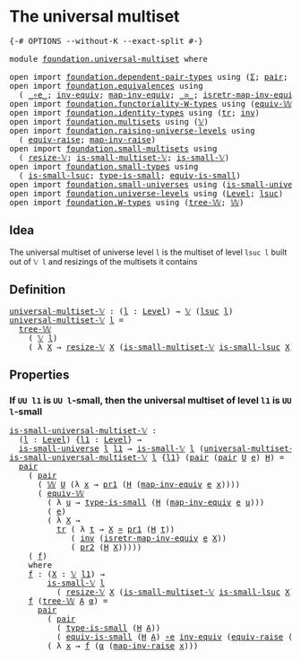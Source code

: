 # The universal multiset

<pre class="Agda"><a id="35" class="Symbol">{-#</a> <a id="39" class="Keyword">OPTIONS</a> <a id="47" class="Pragma">--without-K</a> <a id="59" class="Pragma">--exact-split</a> <a id="73" class="Symbol">#-}</a>

<a id="78" class="Keyword">module</a> <a id="85" href="foundation.universal-multiset.html" class="Module">foundation.universal-multiset</a> <a id="115" class="Keyword">where</a>

<a id="122" class="Keyword">open</a> <a id="127" class="Keyword">import</a> <a id="134" href="foundation.dependent-pair-types.html" class="Module">foundation.dependent-pair-types</a> <a id="166" class="Keyword">using</a> <a id="172" class="Symbol">(</a><a id="173" href="foundation-core.dependent-pair-types.html#502" class="Record">Σ</a><a id="174" class="Symbol">;</a> <a id="176" href="foundation-core.dependent-pair-types.html#575" class="InductiveConstructor">pair</a><a id="180" class="Symbol">;</a> <a id="182" href="foundation-core.dependent-pair-types.html#592" class="Field">pr1</a><a id="185" class="Symbol">;</a> <a id="187" href="foundation-core.dependent-pair-types.html#604" class="Field">pr2</a><a id="190" class="Symbol">)</a>
<a id="192" class="Keyword">open</a> <a id="197" class="Keyword">import</a> <a id="204" href="foundation.equivalences.html" class="Module">foundation.equivalences</a> <a id="228" class="Keyword">using</a>
  <a id="236" class="Symbol">(</a> <a id="238" href="foundation-core.equivalences.html#7843" class="Function Operator">_∘e_</a><a id="242" class="Symbol">;</a> <a id="244" href="foundation-core.equivalences.html#5707" class="Function">inv-equiv</a><a id="253" class="Symbol">;</a> <a id="255" href="foundation-core.equivalences.html#5022" class="Function">map-inv-equiv</a><a id="268" class="Symbol">;</a> <a id="270" href="foundation-core.equivalences.html#1607" class="Function Operator">_≃_</a><a id="273" class="Symbol">;</a> <a id="275" href="foundation-core.equivalences.html#5237" class="Function">isretr-map-inv-equiv</a><a id="295" class="Symbol">)</a>
<a id="297" class="Keyword">open</a> <a id="302" class="Keyword">import</a> <a id="309" href="foundation.functoriality-W-types.html" class="Module">foundation.functoriality-W-types</a> <a id="342" class="Keyword">using</a> <a id="348" class="Symbol">(</a><a id="349" href="foundation.functoriality-W-types.html#5779" class="Function">equiv-𝕎</a><a id="356" class="Symbol">)</a>
<a id="358" class="Keyword">open</a> <a id="363" class="Keyword">import</a> <a id="370" href="foundation.identity-types.html" class="Module">foundation.identity-types</a> <a id="396" class="Keyword">using</a> <a id="402" class="Symbol">(</a><a id="403" href="foundation-core.identity-types.html#4584" class="Function">tr</a><a id="405" class="Symbol">;</a> <a id="407" href="foundation-core.identity-types.html#1552" class="Function">inv</a><a id="410" class="Symbol">)</a>
<a id="412" class="Keyword">open</a> <a id="417" class="Keyword">import</a> <a id="424" href="foundation.multisets.html" class="Module">foundation.multisets</a> <a id="445" class="Keyword">using</a> <a id="451" class="Symbol">(</a><a id="452" href="foundation.multisets.html#642" class="Function">𝕍</a><a id="453" class="Symbol">)</a>
<a id="455" class="Keyword">open</a> <a id="460" class="Keyword">import</a> <a id="467" href="foundation.raising-universe-levels.html" class="Module">foundation.raising-universe-levels</a> <a id="502" class="Keyword">using</a>
  <a id="510" class="Symbol">(</a> <a id="512" href="foundation.raising-universe-levels.html#1342" class="Function">equiv-raise</a><a id="523" class="Symbol">;</a> <a id="525" href="foundation.raising-universe-levels.html#906" class="Function">map-inv-raise</a><a id="538" class="Symbol">)</a>
<a id="540" class="Keyword">open</a> <a id="545" class="Keyword">import</a> <a id="552" href="foundation.small-multisets.html" class="Module">foundation.small-multisets</a> <a id="579" class="Keyword">using</a>
  <a id="587" class="Symbol">(</a> <a id="589" href="foundation.small-multisets.html#2147" class="Function">resize-𝕍</a><a id="597" class="Symbol">;</a> <a id="599" href="foundation.small-multisets.html#7865" class="Function">is-small-multiset-𝕍</a><a id="618" class="Symbol">;</a> <a id="620" href="foundation.small-multisets.html#1849" class="Function">is-small-𝕍</a><a id="630" class="Symbol">)</a>
<a id="632" class="Keyword">open</a> <a id="637" class="Keyword">import</a> <a id="644" href="foundation.small-types.html" class="Module">foundation.small-types</a> <a id="667" class="Keyword">using</a>
  <a id="675" class="Symbol">(</a> <a id="677" href="foundation.small-types.html#2462" class="Function">is-small-lsuc</a><a id="690" class="Symbol">;</a> <a id="692" href="foundation.small-types.html#1702" class="Function">type-is-small</a><a id="705" class="Symbol">;</a> <a id="707" href="foundation.small-types.html#1790" class="Function">equiv-is-small</a><a id="721" class="Symbol">)</a>
<a id="723" class="Keyword">open</a> <a id="728" class="Keyword">import</a> <a id="735" href="foundation.small-universes.html" class="Module">foundation.small-universes</a> <a id="762" class="Keyword">using</a> <a id="768" class="Symbol">(</a><a id="769" href="foundation.small-universes.html#457" class="Function">is-small-universe</a><a id="786" class="Symbol">)</a>
<a id="788" class="Keyword">open</a> <a id="793" class="Keyword">import</a> <a id="800" href="foundation.universe-levels.html" class="Module">foundation.universe-levels</a> <a id="827" class="Keyword">using</a> <a id="833" class="Symbol">(</a><a id="834" href="Agda.Primitive.html#597" class="Postulate">Level</a><a id="839" class="Symbol">;</a> <a id="841" href="Agda.Primitive.html#780" class="Primitive">lsuc</a><a id="845" class="Symbol">)</a>
<a id="847" class="Keyword">open</a> <a id="852" class="Keyword">import</a> <a id="859" href="foundation.W-types.html" class="Module">foundation.W-types</a> <a id="878" class="Keyword">using</a> <a id="884" class="Symbol">(</a><a id="885" href="foundation.W-types.html#2384" class="InductiveConstructor">tree-𝕎</a><a id="891" class="Symbol">;</a> <a id="893" href="foundation.W-types.html#2315" class="Datatype">𝕎</a><a id="894" class="Symbol">)</a>
</pre>
## Idea

The universal multiset of universe level `l` is the multiset of level `lsuc l` built out of `𝕍 l` and resizings of the multisets it contains

## Definition
<pre class="Agda"><a id="universal-multiset-𝕍"></a><a id="1074" href="foundation.universal-multiset.html#1074" class="Function">universal-multiset-𝕍</a> <a id="1095" class="Symbol">:</a> <a id="1097" class="Symbol">(</a><a id="1098" href="foundation.universal-multiset.html#1098" class="Bound">l</a> <a id="1100" class="Symbol">:</a> <a id="1102" href="Agda.Primitive.html#597" class="Postulate">Level</a><a id="1107" class="Symbol">)</a> <a id="1109" class="Symbol">→</a> <a id="1111" href="foundation.multisets.html#642" class="Function">𝕍</a> <a id="1113" class="Symbol">(</a><a id="1114" href="Agda.Primitive.html#780" class="Primitive">lsuc</a> <a id="1119" href="foundation.universal-multiset.html#1098" class="Bound">l</a><a id="1120" class="Symbol">)</a>
<a id="1122" href="foundation.universal-multiset.html#1074" class="Function">universal-multiset-𝕍</a> <a id="1143" href="foundation.universal-multiset.html#1143" class="Bound">l</a> <a id="1145" class="Symbol">=</a>
  <a id="1149" href="foundation.W-types.html#2384" class="InductiveConstructor">tree-𝕎</a>
    <a id="1160" class="Symbol">(</a> <a id="1162" href="foundation.multisets.html#642" class="Function">𝕍</a> <a id="1164" href="foundation.universal-multiset.html#1143" class="Bound">l</a><a id="1165" class="Symbol">)</a>
    <a id="1171" class="Symbol">(</a> <a id="1173" class="Symbol">λ</a> <a id="1175" href="foundation.universal-multiset.html#1175" class="Bound">X</a> <a id="1177" class="Symbol">→</a> <a id="1179" href="foundation.small-multisets.html#2147" class="Function">resize-𝕍</a> <a id="1188" href="foundation.universal-multiset.html#1175" class="Bound">X</a> <a id="1190" class="Symbol">(</a><a id="1191" href="foundation.small-multisets.html#7865" class="Function">is-small-multiset-𝕍</a> <a id="1211" href="foundation.small-types.html#2462" class="Function">is-small-lsuc</a> <a id="1225" href="foundation.universal-multiset.html#1175" class="Bound">X</a><a id="1226" class="Symbol">))</a>
</pre>
## Properties

### If `UU l1` is `UU l`-small, then the universal multiset of level `l1` is `UU l`-small

<pre class="Agda"><a id="is-small-universal-multiset-𝕍"></a><a id="1348" href="foundation.universal-multiset.html#1348" class="Function">is-small-universal-multiset-𝕍</a> <a id="1378" class="Symbol">:</a>
  <a id="1382" class="Symbol">(</a><a id="1383" href="foundation.universal-multiset.html#1383" class="Bound">l</a> <a id="1385" class="Symbol">:</a> <a id="1387" href="Agda.Primitive.html#597" class="Postulate">Level</a><a id="1392" class="Symbol">)</a> <a id="1394" class="Symbol">{</a><a id="1395" href="foundation.universal-multiset.html#1395" class="Bound">l1</a> <a id="1398" class="Symbol">:</a> <a id="1400" href="Agda.Primitive.html#597" class="Postulate">Level</a><a id="1405" class="Symbol">}</a> <a id="1407" class="Symbol">→</a>
  <a id="1411" href="foundation.small-universes.html#457" class="Function">is-small-universe</a> <a id="1429" href="foundation.universal-multiset.html#1383" class="Bound">l</a> <a id="1431" href="foundation.universal-multiset.html#1395" class="Bound">l1</a> <a id="1434" class="Symbol">→</a> <a id="1436" href="foundation.small-multisets.html#1849" class="Function">is-small-𝕍</a> <a id="1447" href="foundation.universal-multiset.html#1383" class="Bound">l</a> <a id="1449" class="Symbol">(</a><a id="1450" href="foundation.universal-multiset.html#1074" class="Function">universal-multiset-𝕍</a> <a id="1471" href="foundation.universal-multiset.html#1395" class="Bound">l1</a><a id="1473" class="Symbol">)</a>
<a id="1475" href="foundation.universal-multiset.html#1348" class="Function">is-small-universal-multiset-𝕍</a> <a id="1505" href="foundation.universal-multiset.html#1505" class="Bound">l</a> <a id="1507" class="Symbol">{</a><a id="1508" href="foundation.universal-multiset.html#1508" class="Bound">l1</a><a id="1510" class="Symbol">}</a> <a id="1512" class="Symbol">(</a><a id="1513" href="foundation-core.dependent-pair-types.html#575" class="InductiveConstructor">pair</a> <a id="1518" class="Symbol">(</a><a id="1519" href="foundation-core.dependent-pair-types.html#575" class="InductiveConstructor">pair</a> <a id="1524" href="foundation.universal-multiset.html#1524" class="Bound">U</a> <a id="1526" href="foundation.universal-multiset.html#1526" class="Bound">e</a><a id="1527" class="Symbol">)</a> <a id="1529" href="foundation.universal-multiset.html#1529" class="Bound">H</a><a id="1530" class="Symbol">)</a> <a id="1532" class="Symbol">=</a>
  <a id="1536" href="foundation-core.dependent-pair-types.html#575" class="InductiveConstructor">pair</a>
    <a id="1545" class="Symbol">(</a> <a id="1547" href="foundation-core.dependent-pair-types.html#575" class="InductiveConstructor">pair</a>
      <a id="1558" class="Symbol">(</a> <a id="1560" href="foundation.W-types.html#2315" class="Datatype">𝕎</a> <a id="1562" href="foundation.universal-multiset.html#1524" class="Bound">U</a> <a id="1564" class="Symbol">(λ</a> <a id="1567" href="foundation.universal-multiset.html#1567" class="Bound">x</a> <a id="1569" class="Symbol">→</a> <a id="1571" href="foundation-core.dependent-pair-types.html#592" class="Field">pr1</a> <a id="1575" class="Symbol">(</a><a id="1576" href="foundation.universal-multiset.html#1529" class="Bound">H</a> <a id="1578" class="Symbol">(</a><a id="1579" href="foundation-core.equivalences.html#5022" class="Function">map-inv-equiv</a> <a id="1593" href="foundation.universal-multiset.html#1526" class="Bound">e</a> <a id="1595" href="foundation.universal-multiset.html#1567" class="Bound">x</a><a id="1596" class="Symbol">))))</a>
      <a id="1607" class="Symbol">(</a> <a id="1609" href="foundation.functoriality-W-types.html#5779" class="Function">equiv-𝕎</a>
        <a id="1625" class="Symbol">(</a> <a id="1627" class="Symbol">λ</a> <a id="1629" href="foundation.universal-multiset.html#1629" class="Bound">u</a> <a id="1631" class="Symbol">→</a> <a id="1633" href="foundation.small-types.html#1702" class="Function">type-is-small</a> <a id="1647" class="Symbol">(</a><a id="1648" href="foundation.universal-multiset.html#1529" class="Bound">H</a> <a id="1650" class="Symbol">(</a><a id="1651" href="foundation-core.equivalences.html#5022" class="Function">map-inv-equiv</a> <a id="1665" href="foundation.universal-multiset.html#1526" class="Bound">e</a> <a id="1667" href="foundation.universal-multiset.html#1629" class="Bound">u</a><a id="1668" class="Symbol">)))</a>
        <a id="1680" class="Symbol">(</a> <a id="1682" href="foundation.universal-multiset.html#1526" class="Bound">e</a><a id="1683" class="Symbol">)</a>
        <a id="1693" class="Symbol">(</a> <a id="1695" class="Symbol">λ</a> <a id="1697" href="foundation.universal-multiset.html#1697" class="Bound">X</a> <a id="1699" class="Symbol">→</a>
          <a id="1711" href="foundation-core.identity-types.html#4584" class="Function">tr</a> <a id="1714" class="Symbol">(</a> <a id="1716" class="Symbol">λ</a> <a id="1718" href="foundation.universal-multiset.html#1718" class="Bound">t</a> <a id="1720" class="Symbol">→</a> <a id="1722" href="foundation.universal-multiset.html#1697" class="Bound">X</a> <a id="1724" href="foundation-core.equivalences.html#1607" class="Function Operator">≃</a> <a id="1726" href="foundation-core.dependent-pair-types.html#592" class="Field">pr1</a> <a id="1730" class="Symbol">(</a><a id="1731" href="foundation.universal-multiset.html#1529" class="Bound">H</a> <a id="1733" href="foundation.universal-multiset.html#1718" class="Bound">t</a><a id="1734" class="Symbol">))</a>
             <a id="1750" class="Symbol">(</a> <a id="1752" href="foundation-core.identity-types.html#1552" class="Function">inv</a> <a id="1756" class="Symbol">(</a><a id="1757" href="foundation-core.equivalences.html#5237" class="Function">isretr-map-inv-equiv</a> <a id="1778" href="foundation.universal-multiset.html#1526" class="Bound">e</a> <a id="1780" href="foundation.universal-multiset.html#1697" class="Bound">X</a><a id="1781" class="Symbol">))</a>
             <a id="1797" class="Symbol">(</a> <a id="1799" href="foundation-core.dependent-pair-types.html#604" class="Field">pr2</a> <a id="1803" class="Symbol">(</a><a id="1804" href="foundation.universal-multiset.html#1529" class="Bound">H</a> <a id="1806" href="foundation.universal-multiset.html#1697" class="Bound">X</a><a id="1807" class="Symbol">)))))</a>
    <a id="1817" class="Symbol">(</a> <a id="1819" href="foundation.universal-multiset.html#1836" class="Function">f</a><a id="1820" class="Symbol">)</a>
    <a id="1826" class="Keyword">where</a>
    <a id="1836" href="foundation.universal-multiset.html#1836" class="Function">f</a> <a id="1838" class="Symbol">:</a> <a id="1840" class="Symbol">(</a><a id="1841" href="foundation.universal-multiset.html#1841" class="Bound">X</a> <a id="1843" class="Symbol">:</a> <a id="1845" href="foundation.multisets.html#642" class="Function">𝕍</a> <a id="1847" href="foundation.universal-multiset.html#1508" class="Bound">l1</a><a id="1849" class="Symbol">)</a> <a id="1851" class="Symbol">→</a>
        <a id="1861" href="foundation.small-multisets.html#1849" class="Function">is-small-𝕍</a> <a id="1872" href="foundation.universal-multiset.html#1505" class="Bound">l</a>
          <a id="1884" class="Symbol">(</a> <a id="1886" href="foundation.small-multisets.html#2147" class="Function">resize-𝕍</a> <a id="1895" href="foundation.universal-multiset.html#1841" class="Bound">X</a> <a id="1897" class="Symbol">(</a><a id="1898" href="foundation.small-multisets.html#7865" class="Function">is-small-multiset-𝕍</a> <a id="1918" href="foundation.small-types.html#2462" class="Function">is-small-lsuc</a> <a id="1932" href="foundation.universal-multiset.html#1841" class="Bound">X</a><a id="1933" class="Symbol">))</a>
    <a id="1940" href="foundation.universal-multiset.html#1836" class="Function">f</a> <a id="1942" class="Symbol">(</a><a id="1943" href="foundation.W-types.html#2384" class="InductiveConstructor">tree-𝕎</a> <a id="1950" href="foundation.universal-multiset.html#1950" class="Bound">A</a> <a id="1952" href="foundation.universal-multiset.html#1952" class="Bound">α</a><a id="1953" class="Symbol">)</a> <a id="1955" class="Symbol">=</a>
      <a id="1963" href="foundation-core.dependent-pair-types.html#575" class="InductiveConstructor">pair</a>
        <a id="1976" class="Symbol">(</a> <a id="1978" href="foundation-core.dependent-pair-types.html#575" class="InductiveConstructor">pair</a>
          <a id="1993" class="Symbol">(</a> <a id="1995" href="foundation.small-types.html#1702" class="Function">type-is-small</a> <a id="2009" class="Symbol">(</a><a id="2010" href="foundation.universal-multiset.html#1529" class="Bound">H</a> <a id="2012" href="foundation.universal-multiset.html#1950" class="Bound">A</a><a id="2013" class="Symbol">))</a>
          <a id="2026" class="Symbol">(</a> <a id="2028" href="foundation.small-types.html#1790" class="Function">equiv-is-small</a> <a id="2043" class="Symbol">(</a><a id="2044" href="foundation.universal-multiset.html#1529" class="Bound">H</a> <a id="2046" href="foundation.universal-multiset.html#1950" class="Bound">A</a><a id="2047" class="Symbol">)</a> <a id="2049" href="foundation-core.equivalences.html#7843" class="Function Operator">∘e</a> <a id="2052" href="foundation-core.equivalences.html#5707" class="Function">inv-equiv</a> <a id="2062" class="Symbol">(</a><a id="2063" href="foundation.raising-universe-levels.html#1342" class="Function">equiv-raise</a> <a id="2075" class="Symbol">(</a><a id="2076" href="Agda.Primitive.html#780" class="Primitive">lsuc</a> <a id="2081" href="foundation.universal-multiset.html#1508" class="Bound">l1</a><a id="2083" class="Symbol">)</a> <a id="2085" href="foundation.universal-multiset.html#1950" class="Bound">A</a><a id="2086" class="Symbol">)))</a>
        <a id="2098" class="Symbol">(</a> <a id="2100" class="Symbol">λ</a> <a id="2102" href="foundation.universal-multiset.html#2102" class="Bound">x</a> <a id="2104" class="Symbol">→</a> <a id="2106" href="foundation.universal-multiset.html#1836" class="Function">f</a> <a id="2108" class="Symbol">(</a><a id="2109" href="foundation.universal-multiset.html#1952" class="Bound">α</a> <a id="2111" class="Symbol">(</a><a id="2112" href="foundation.raising-universe-levels.html#906" class="Function">map-inv-raise</a> <a id="2126" href="foundation.universal-multiset.html#2102" class="Bound">x</a><a id="2127" class="Symbol">)))</a>
</pre>